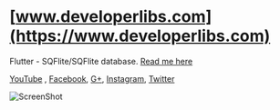 # [www.developerlibs.com](https://www.developerlibs.com)

Flutter - SQFlite/SQFlite database.  [Read me here](https://www.developerlibs.com/2018/07/flutter-sqlite-database-example.html)

[YouTube](https://youtu.be/D9jUX1JB1is) ,
[Facebook](https://www.facebook.com/developerlibs), 
[G+](https://plus.google.com/109457600203481575432),
[Instagram](https://www.instagram.com/developerlibs/), 
[Twitter](https://twitter.com/LibsDeveloper)


![ScreenShot](https://github.com/DeveloperLibs/flutter_database/blob/master/screen/Databasegif.gif)

